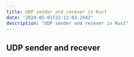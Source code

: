 ```yaml
---
title: UDP sender and recever in Rust
date: "2024-05-01T22:12:03.284Z"
description: "UDP sender and recever in Rust"
---
```

## UDP sender and recever
